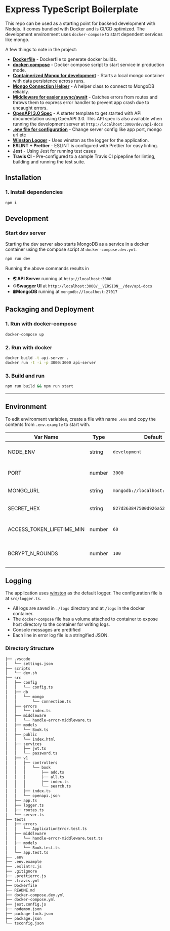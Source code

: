 # Express TypeScript Boilerplate

This repo can be used as a starting point for backend development with Nodejs. It comes bundled with Docker and is CI/CD optimized. The development environment uses `docker-compose` to start dependent services like mongo.

A few things to note in the project:

- **[Dockerfile](./Dockerfile)** - Dockerfile to generate docker builds.
- **[docker-compose](./docker-compose.yml)** - Docker compose script to start service in production mode.
- **[Containerized Mongo for development](#development)** - Starts a local mongo container with data persistence across runs.
- **[Mongo Connection Helper](./src/mongo-connection.ts)** - A helper class to connect to MongoDB reliably.
- **[Middleware for easier async/await](./src/middleware/handle-error-middleware.ts)** - Catches errors from routes and throws them to express error handler to prevent app crash due to uncaught errors.
- **[OpenAPI 3.0 Spec](./openapi.json)** - A starter template to get started with API documentation using OpenAPI 3.0. This API spec is also available when running the development server at `http://localhost:3000/dev/api-docs`
- **[.env file for configuration](#environment)** - Change server config like app port, mongo url etc
- **[Winston Logger](#logging)** - Uses winston as the logger for the application.
- **ESLINT + Prettier** - ESLINT is configured with Prettier for easy linting.
- **Jest** - Using Jest for running test cases
- **Travis CI** - Pre-configured to a sample Travis CI pipepline for linting, building and running the test suite.

## Installation

### 1. Install dependencies

```sh
npm i
```

## Development

### Start dev server

Starting the dev server also starts MongoDB as a service in a docker container using the compose script at `docker-compose.dev.yml`.

```sh
npm run dev
```

Running the above commands results in

- 🌏**API Server** running at `http://localhost:3000`
- ⚙️**Swagger UI** at `http://localhost:3000/__VERSION__/dev/api-docs`
- 🛢️**MongoDB** running at `mongodb://localhost:27017`

## Packaging and Deployment

### 1. Run with docker-compose

```sh
docker-compose up
```

### 2. Run with docker

```sh
docker build -t api-server .
docker run -t -i -p 3000:3000 api-server
```

### 3. Build and run

```sh
npm run build && npm run start
```

---

## Environment

To edit environment variables, create a file with name `.env` and copy the contents from `.env.example` to start with.

| Var Name                  | Type   | Default                           | Description                             |
| ------------------------- | ------ | --------------------------------- | --------------------------------------- |
| NODE_ENV                  | string | `development`                     | API runtime environment. eg: `staging`  |
| PORT                      | number | `3000`                            | Port to run the API server on           |
| MONGO_URL                 | string | `mongodb://localhost:27017/books` | URL for MongoDB                         |
| SECRET_HEX                | string | `827d263847500d926a520b...`       | HEX string to secure JWT                |
| ACCESS_TOKEN_LIFETIME_MIN | number | `60`                              | Access token TTL in mins                |
| BCRYPT_N_ROUNDS           | number | `100`                             | Number of round to generate Bcrypt salt |

## Logging

The application uses [winston](https://github.com/winstonjs/winston) as the default logger. The configuration file is at `src/logger.ts`.

- All logs are saved in `./logs` directory and at `/logs` in the docker container.
- The `docker-compose` file has a volume attached to container to expose host directory to the container for writing logs.
- Console messages are prettified
- Each line in error log file is a stringified JSON.

### Directory Structure

```sh
├── .vscode
│   └── settings.json
├── scripts
│   └── dev.sh
├── src
│   ├── config
│   │   └── config.ts
│   ├── db
│   │   └── mongo
│   │       └── connection.ts
│   ├── errors
│   │   └── index.ts
│   ├── middleware
│   │   └── handle-error-middleware.ts
│   ├── models
│   │   └── Book.ts
│   ├── public
│   │   └── index.html
│   ├── services
│   │   ├── jwt.ts
│   │   └── password.ts
│   ├── v1
│   │   ├── controllers
│   │   │   └── book
│   │   │       ├── add.ts
│   │   │       ├── all.ts
│   │   │       ├── index.ts
│   │   │       └── search.ts
│   │   ├── index.ts
│   │   └── openapi.json
│   ├── app.ts
│   ├── logger.ts
│   ├── routes.ts
│   └── server.ts
├── tests
│   ├── errors
│   │   └── ApplicationError.test.ts
│   ├── middleware
│   │   └── handle-error-middleware.test.ts
│   ├── models
│   │   └── Book.test.ts
│   └── app.test.ts
├── .env
├── .env.example
├── .eslintrc.js
├── .gitignore
├── .prettierrc.js
├── .travis.yml
├── Dockerfile
├── README.md
├── docker-compose.dev.yml
├── docker-compose.yml
├── jest.config.js
├── nodemon.json
├── package-lock.json
├── package.json
└── tsconfig.json
```

